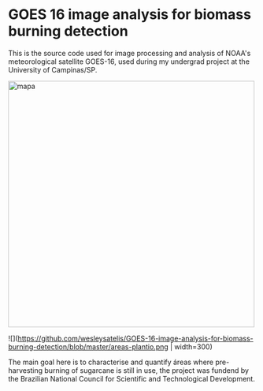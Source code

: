 # GOES 16 image analysis for biomass burning detection

This is the source code used for image processing and analysis of NOAA's meteorological satellite GOES-16, used during my undergrad project at the University of Campinas/SP.

<p><img src="https://github.com/wesleysatelis/GOES-16-image-analysis-for-biomass-burning-detection/blob/master/areas-plantio.png" alt="mapa" width="500"></p>

![](https://github.com/wesleysatelis/GOES-16-image-analysis-for-biomass-burning-detection/blob/master/areas-plantio.png | width=300)

The main goal here is to characterise and quantify áreas where pre-harvesting burning of sugarcane is still in use, the project was fundend by the Brazilian National Council for Scientific and Technological Development.
